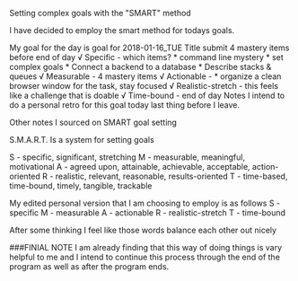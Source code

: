 Setting complex goals with the "SMART" method

I have decided to employ the smart method for todays goals.

My goal for the day is
goal for 2018-01-16_TUE
  Title
    submit 4 mastery items before end of day
  √ Specific - which items?
    * command line mystery
    * set complex goals
    * Connect a backend to a database
    * Describe stacks & queues
  √ Measurable - 4 mastery items
  √ Actionable -
    * organize a clean browser window for the task, stay focused
  √ Realistic-stretch - this feels like a challenge that is doable
  √ Time-bound - end of day
  Notes
    I intend to do a personal retro for this goal today last thing before I leave.

Other notes I sourced on SMART goal setting

S.M.A.R.T. Is a system for setting goals

S - specific, significant, stretching
M - measurable, meaningful, motivational
A - agreed upon, attainable, achievable, acceptable, action-oriented
R - realistic, relevant, reasonable, results-oriented
T - time-based, time-bound, timely, tangible, trackable

My edited personal version that I am choosing to employ is as follows
S - specific
M - measurable
A - actionable
R - realistic-stretch
T - time-bound

After some thinking I feel like those words balance each other out nicely

###FINIAL NOTE
I am already finding that this way of doing things is vary helpful to me and I intend to continue this process through the end of the program as well as after the program ends.
